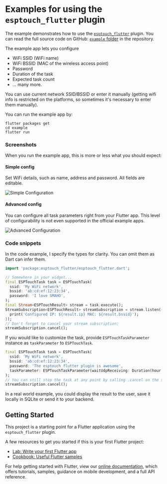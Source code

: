 # Examples for using the `esptouch_flutter` plugin

The example demonstrates how to use the [`esptouch_flutter`](https://pub.dev/packages/esptouch_flutter) plugin.
You can read the full source code on GitHub: [`example` folder](https://github.com/smaho-engineering/esptouch_flutter/tree/master/example) in the repository.

The example app lets you configure

* WiFi SSID (WiFi name)
* WiFi BSSID (MAC of the wireless access point)
* Password
* Duration of the task
* Expected task count
* ... many more.

You can use current network SSID/BSSID or enter it manually (getting wifi info is restricted on the platforms, so sometimes it's necessary to enter them manually).

You can run the example app by:

```
flutter packages get
cd example
flutter run
```

### Screenshots

When you run the example app, this is more or less what you should expect:


#### Simple config

Set WiFi details, such as name, address and password. All fields are editable.

![Simple Configuration](https://github.com/smaho-engineering/esptouch_flutter/raw/master/example/screenshots/simple_config.png)


#### Advanced config

You can configure all task parameters right from your Flutter app. This level of configurability is not even supported in the official example apps.

![Advanced Configuration](https://github.com/smaho-engineering/esptouch_flutter/raw/master/example/screenshots/advanced_config.png)


### Code snippets

In the code example, I specify the types for clarity. You can omit them as Dart can infer them.

```dart
import 'package:esptouch_flutter/esptouch_flutter.dart';

// Somewhere in your widget...
final ESPTouchTask task = ESPTouchTask(
  ssid: 'My WiFi network',
  bssid: 'ab:cd:ef:12:23:34',
  password: 'I love SMAHO',
);
final Stream<ESPTouchResult> stream = task.execute();
StreamSubscription<ESPTouchResult> streamSubscription = stream.listen((ESPTouchResult result) {
  print('Configured IP: ${result.ip} MAC: ${result.bssid}');
});
// Don't forget to cancel your stream subscription:
streamSubscription.cancel();
```

If you would like to customize the task, provide `ESPTouchTaskParameter` instance as `taskParameter` to `ESPTouchTask`.

```dart
final ESPTouchTask task = ESPTouchTask(
  ssid: 'My WiFi network',
  bssid: 'ab:cd:ef:12:23:34',
  password: 'The esptouch flutter plugin is awesome',
  taskParameter: ESPTouchTaskParameter(waitUdpReceiving: Duration(hour: 12)),
);
// You can still stop the task at any point by calling .cancel on the stream subscription:
streamSubscription.cancel();
```

In a real world example, you could display the result to the user, save it locally in SQLite or send it to your backend.

## Getting Started

This project is a starting point for a Flutter application using the `esptouch_flutter` plugin.

A few resources to get you started if this is your first Flutter project:

- [Lab: Write your first Flutter app](https://flutter.io/docs/get-started/codelab)
- [Cookbook: Useful Flutter samples](https://flutter.io/docs/cookbook)

For help getting started with Flutter, view our
[online documentation](https://flutter.io/docs), which offers tutorials,
samples, guidance on mobile development, and a full API reference.
